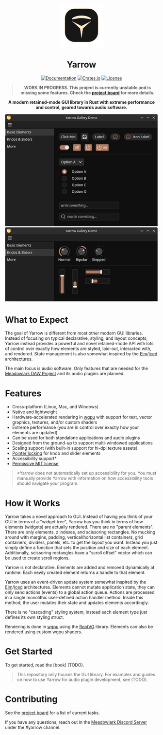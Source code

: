 <div align="center">

<img src="assets/logo.svg" width="140px" />

# Yarrow

[![Documentation](https://docs.rs/yarrow/badge.svg)](https://docs.rs/yarrow)
[![Crates.io](https://img.shields.io/crates/v/yarrow.svg)](https://crates.io/crates/yarrow)
[![License](https://img.shields.io/crates/l/yarrow.svg)](https://github.com/MeadowlarkDAW/Yarrow/blob/main/LICENSE)

> **WORK IN PROGRESS. This project is currently unstable and is missing some features. Check the [project board] for more details.**

**A modern retained-mode GUI library in Rust with extreme performance and control, geared towards audio software.**

![gallery screenshot](screenshots/gallery-basic-elements.png)
![gallery screenshot](screenshots/gallery-knobs-and-sliders.png)

</div>

# What to Expect

The goal of Yarrow is different from most other modern GUI libraries. Instead of focusing on typical declarative, styling, and layout concepts, Yarrow instead provides a powerful and novel retained-mode API with lots of control over exactly how elements are styled, laid-out, interacted with, and rendered. State management is also somewhat inspired by the [Elm]/[Iced] architectures.

The main focus is audio software. Only features that are needed for the [Meadowlark DAW Project](https://github.com/MeadowlarkDAW/Meadowlark) and its audio plugins are planned.

# Features

* Cross-platform (Linux, Mac, and Windows)
* Native and lightweight
* Hardware-accelerated rendering in [wgpu] with support for text, vector graphics, textures, and/or custom shaders
* Extreme performance (you are in control over exactly how your elements are updated)
* Can be used for both standalone applications and audio plugins
* Designed from the ground-up to support multi-windowed applications
* Scaling support (with built-in support for hi-dpi texture assets)
* [Pointer locking](https://developer.mozilla.org/en-US/docs/Web/API/Pointer_Lock_API) for knob and slider elements
* Accessibility support*
* [Permissive MIT license](./LICENSE)

> \*Yarrow does not automatically set up accessibility for you. You must manually provide Yarrow with information on how accessibility tools should navigate your program.

# How it Works

Yarrow takes a novel approach to GUI. Instead of having you think of your GUI in terms of a "widget tree", Yarrow has you think in terms of how elements (widgets) are actually rendered. There are no "parent elements". There are only elements, z indexes, and scissoring rectangles. No mucking around with margins, padding, vertical/horizontal list containers, grid containers, dividers, panels, etc. to get the layout you want. Instead you just simply define a function that sets the position and size of each element. Additionally, scissoring rectangles have a "scroll offset" vector which can be used to create scroll regions.

Yarrow is not declarative. Elements are added and removed dynamically at runtime. Each newly created element returns a handle to that element.

Yarrow uses an event-driven update system somewhat inspired by the [Elm]/[Iced] architectures. Elements cannot mutate application state, they can only send actions (events) to a global action queue. Actions are processed in a single monolithic user-defined action handler method. Inside this method, the user mutates their state and updates elements accordingly.

There is no "cascading" styling system, instead each element type just defines its own styling struct.

Rendering is done in [wgpu] using the [RootVG](https://github.com/MeadowlarkDAW/rootvg) library. Elements can also be rendered using custom wgpu shaders.

# Get Started

To get started, read the [book] (TODO).

> This repository only houses the GUI library. For examples and guides on how to use Yarrow for audio plugin development, see (TODO).

# Contributing

See the [project board] for a list of current tasks.

If you have any questions, reach out in the [Meadowlark Discord Server](https://discord.gg/2W3Xvc8wy4) under the #yarrow channel.

[wgpu]: https://wgpu.rs
[project board]: https://github.com/orgs/MeadowlarkDAW/projects/4
[Elm]: https://elm-lang.org
[Iced]: https://github.com/iced-rs/iced